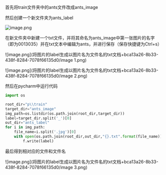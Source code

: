 首先将train文件夹中的ants文件改成ants_image

然后创建一个新文件夹为ants_label

![image.png](将图片的label生成以图片名为文件名的txt文档+bca13a26-8b33-438f-8284-7078f66135d0/image.png)

在新文件夹中新建一个txt文件，并将其命名为ants_image中第一张图片的名字（即为0013035）并在txt文本中编辑为ants，并进行保存（保存快捷键为Ctrl+s）

![image.png](将图片的label生成以图片名为文件名的txt文档+bca13a26-8b33-438f-8284-7078f66135d0/image 1.png)

![image.png](将图片的label生成以图片名为文件名的txt文档+bca13a26-8b33-438f-8284-7078f66135d0/image 2.png)

然后在pycharm中运行代码

```Python
import os

root_dir="p\\train"
target_dir="ants_image"
img_path=os.listdir(os.path.join(root_dir,target_dir))
label=target_dir.split('_')[0]
out_dir="ants_label"
for i in img_path:
    file_name=i.split('.jpg')[0]
    with open(os.path.join(root_dir,out_dir,"{}.txt".format(file_name)),'w') as f:
        f.write(label)
```

最后得到相对应的文件和文件名

![image.png](将图片的label生成以图片名为文件名的txt文档+bca13a26-8b33-438f-8284-7078f66135d0/image 3.png)

